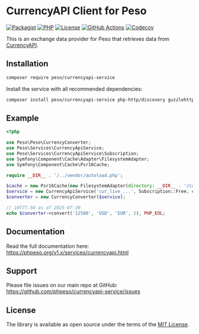 # CurrencyAPI Client for Peso

[![Packagist]][Packagist Link]
[![PHP]][Packagist Link]
[![License]][License Link]
[![GitHub Actions]][GitHub Actions Link]
[![Codecov]][Codecov Link]

[Packagist]: https://img.shields.io/packagist/v/peso/currencyapi-service.svg?style=flat-square
[PHP]: https://img.shields.io/packagist/php-v/peso/currencyapi-service.svg?style=flat-square
[License]: https://img.shields.io/packagist/l/peso/currencyapi-service.svg?style=flat-square
[GitHub Actions]: https://img.shields.io/github/actions/workflow/status/phpeso/currencyapi-service/ci.yml?style=flat-square
[Codecov]: https://img.shields.io/codecov/c/gh/phpeso/currencyapi-service?style=flat-square

[Packagist Link]: https://packagist.org/packages/peso/currencyapi-service
[GitHub Actions Link]: https://github.com/phpeso/currencyapi-service/actions
[Codecov Link]: https://codecov.io/gh/phpeso/currencyapi-service
[License Link]: LICENSE.md

This is an exchange data provider for Peso that retrieves data from
[CurrencyAPI](https://currencyapi.com/).

## Installation

```bash
composer require peso/currencyapi-service
```

Install the service with all recommended dependencies:

```bash
composer install peso/currencyapi-service php-http/discovery guzzlehttp/guzzle symfony/cache
```

## Example

```php
<?php

use Peso\Peso\CurrencyConverter;
use Peso\Services\CurrencyApiService;
use Peso\Services\CurrencyApiService\Subscription;
use Symfony\Component\Cache\Adapter\FilesystemAdapter;
use Symfony\Component\Cache\Psr16Cache;

require __DIR__ . '/../vendor/autoload.php';

$cache = new Psr16Cache(new FilesystemAdapter(directory: __DIR__ . '/cache'));
$service = new CurrencyApiService('cur_live_...', Subscription::Free, cache: $cache);
$converter = new CurrencyConverter($service);

// 10777.50 as of 2025-07-30
echo $converter->convert('12500', 'USD', 'EUR', 2), PHP_EOL;
```

## Documentation

Read the full documentation here: <https://phpeso.org/v1.x/services/currencyapi.html>

## Support

Please file issues on our main repo at GitHub: <https://github.com/phpeso/currencyapi-service/issues>

## License

The library is available as open source under the terms of the [MIT License][License Link].
